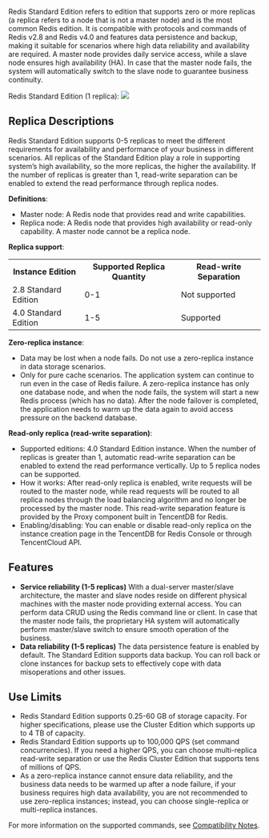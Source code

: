 Redis Standard Edition refers to edition that supports zero or more replicas (a replica refers to a node that is not a master node) and is the most common Redis edition. It is compatible with protocols and commands of Redis v2.8 and Redis v4.0 and features data persistence and backup, making it suitable for scenarios where high data reliability and availability are required. A master node provides daily service access, while a slave node ensures high availability (HA). In case that the master node fails, the system will automatically switch to the slave node to guarantee business continuity.

Redis Standard Edition (1 replica):
![](https://main.qcloudimg.com/raw/1a6f6a699f6b3aefcec20f21b61c72b0.png)

## Replica Descriptions
Redis Standard Edition supports 0-5 replicas to meet the different requirements for availability and performance of your business in different scenarios. All replicas of the Standard Edition play a role in supporting system’s high availability, so the more replicas, the higher the availability. If the number of replicas is greater than 1, read-write separation can be enabled to extend the read performance through replica nodes.

**Definitions**:
- Master node: A Redis node that provides read and write capabilities.
- Replica node: A Redis node that provides high availability or read-only capability. A master node cannot be a replica node.

**Replica support**:
<table>
     <tr>
         <th >Instance Edition</th>  
         <th >Supported Replica Quantity</th>  
         <th >Read-write Separation</th>  
     </tr>
  <tr>      
         <td >2.8 Standard Edition</td>   
      <td>0-1</td>   
      <td>Not supported</td>   
     </tr> 
  <tr>
      <td>4.0 Standard Edition</td>   
      <td>1-5</td>   
      <td>Supported</td>
     </tr> 
</table>

**Zero-replica instance**:
- Data may be lost when a node fails. Do not use a zero-replica instance in data storage scenarios.
- Only for pure cache scenarios. The application system can continue to run even in the case of Redis failure. A zero-replica instance has only one database node, and when the node fails, the system will start a new Redis process (which has no data). After the node failover is completed, the application needs to warm up the data again to avoid access pressure on the backend database.

**Read-only replica (read-write separation)**:
- Supported editions: 4.0 Standard Edition instance. When the number of replicas is greater than 1, automatic read-write separation can be enabled to extend the read performance vertically. Up to 5 replica nodes can be supported.
- How it works: After read-only replica is enabled, write requests will be routed to the master node, while read requests will be routed to all replica nodes through the load balancing algorithm and no longer be processed by the master node. This read-write separation feature is provided by the Proxy component built in TencentDB for Redis.
- Enabling/disabling: You can enable or disable read-only replica on the instance creation page in the TencentDB for Redis Console or through TencentCloud API.

## Features
- **Service reliability (1-5 replicas)**
With a dual-server master/slave architecture, the master and slave nodes reside on different physical machines with the master node providing external access. You can perform data CRUD using the Redis command line or client. In case that the master node fails, the proprietary HA system will automatically perform master/slave switch to ensure smooth operation of the business. 
- **Data reliability (1-5 replicas)**
The data persistence feature is enabled by default. The Standard Edition supports data backup. You can roll back or clone instances for backup sets to effectively cope with data misoperations and other issues.

## Use Limits
- Redis Standard Edition supports 0.25-60 GB of storage capacity. For higher specifications, please use the Cluster Edition which supports up to 4 TB of capacity.
- Redis Standard Edition supports up to 100,000 QPS (set command concurrencies). If you need a higher QPS, you can choose multi-replica read-write separation or use the Redis Cluster Edition that supports tens of millions of QPS.
- As a zero-replica instance cannot ensure data reliability, and the business data needs to be warmed up after a node failure, if your business requires high data availability, you are not recommended to use zero-replica instances; instead, you can choose single-replica or multi-replica instances.

For more information on the supported commands, see [Compatibility Notes](https://intl.cloud.tencent.com/document/product/239/31958).


